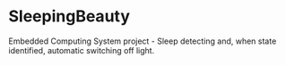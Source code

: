 SleepingBeauty
==============

Embedded Computing System project - Sleep detecting and, when state identified, automatic switching off light.